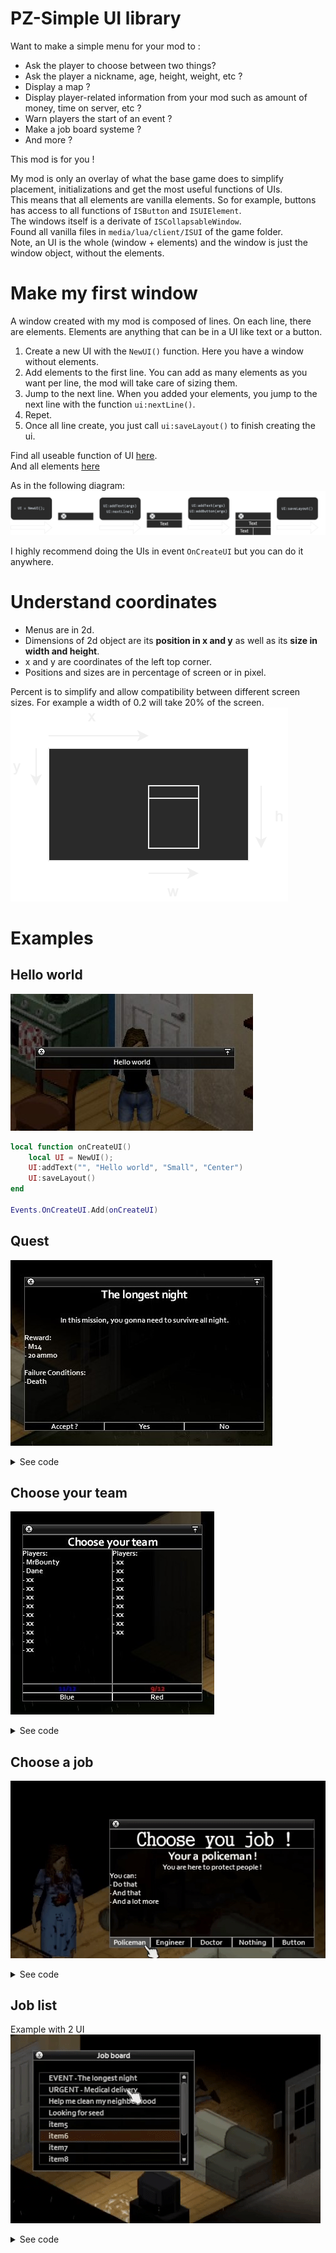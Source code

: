 # PZ-Simple UI library
Want to make a simple menu for your mod to :  
- Ask the player to choose between two things?
- Ask the player a nickname, age, height, weight, etc ?
- Display a map ?
- Display player-related information from your mod such as amount of money, time on server, etc ?
- Warn players the start of an event ?
- Make a job board systeme ?
- And more ?

This mod is for you !  

My mod is only an overlay of what the base game does to simplify placement, initializations and get the most useful functions of UIs.  
This means that all elements are vanilla elements. So for example, buttons has access to all functions of `ISButton` and `ISUIElement`.  
The windows itself is a derivate of `ISCollapsableWindow`.  
Found all vanilla files in `media/lua/client/ISUI` of the game folder.  
Note, an UI is the whole (window + elements) and the window is just the window object, without the elements.  

# Make my first window
A window created with my mod is composed of lines. On each line, there are elements. Elements are anything that can be in a UI like text or a button.  
1. Create a new UI with the `NewUI()` function. Here you have a window without elements. 
2. Add elements to the first line. You can add as many elements as you want per line, the mod will take care of sizing them.  
3. Jump to the next line. When you added your elements, you jump to the next line with the function `ui:nextLine()`.  
4. Repet.
5. Once all line create, you just call `ui:saveLayout()` to finish creating the ui.  

Find all useable function of UI [here](https://github.com/MrBounty/PZ-UI_API/blob/main/UI%20functions.md).  
And all elements [here](https://github.com/MrBounty/PZ-UI_API/blob/main/Elements%20list.md)  

As in the following diagram:
![alt text](https://github.com/MrBounty/PZ-UI_API/blob/main/images/preview%20perso.png)

I highly recommend doing the UIs in event `OnCreateUI` but you can do it anywhere.  

# Understand coordinates
- Menus are in 2d.  
- Dimensions of 2d object are its **position in x and y** as well as its **size in width and height**.  
- x and y are coordinates of the left top corner.  
- Positions and sizes are in percentage of screen or in pixel.   

Percent is to simplify and allow compatibility between different screen sizes. For example a width of 0.2 will take 20% of the screen.    
![alt text](https://github.com/MrBounty/PZ-UI_API/blob/main/images/schema2d%20(1).png)

# Examples
## Hello world
![alt text](https://github.com/MrBounty/PZ-UI_API/blob/main/images/HelloWorld.jpg)
```lua
local function onCreateUI()
    local UI = NewUI();
    UI:addText("", "Hello world", "Small", "Center")
    UI:saveLayout()
end

Events.OnCreateUI.Add(onCreateUI)
```

## Quest
![alt text](https://github.com/MrBounty/PZ-UI_API/blob/main/images/quest.jpg)  
<details>
    <summary>See code</summary>
    
```lua
local UI
local text1 = "<H1> The longest night <BR> <SIZE:small> In this mission, you gonna need to survivre all night. <BR> <LEFT> Reward: <LINE> - M14 <LINE> - 20 ammo <BR> Failure Conditions: <LINE> -Death"

local function choose(button, args)
    getPlayer():Say(args.choice);
    UI:close();
end

local function onCreateUI()
    UI = NewUI();

    UI:addRichText("rtext", text1); 
    UI:setLineHeightPercent(0.2);            
    UI:nextLine();

    UI:addText("t1", "Accept ?", _, "Center");
    UI["t1"]:setBorder(true);

    UI:addButton("b1", "Yes", choose);
    UI:addButton("b2", "No", choose);

    UI["b1"]:addArg("choice", "yes");
    UI["b2"]:addArg("choice", "no");

    UI:saveLayout();
end

Events.OnCreateUI.Add(onCreateUI)
```
</details>

## Choose your team
![alt text](https://github.com/MrBounty/PZ-UI_API/blob/main/images/team.jpg)  
<details>
    <summary>See code</summary>
    
```lua
local UI

local text1 = "Players: <LINE> - MrBounty <LINE> - Dane <LINE> - xx <LINE> - xx <LINE> - xx <LINE> - xx <LINE> - xx <LINE> - xx <LINE> - xx <LINE> - xx <LINE> - xx"
local text2 = "Players: <LINE> - xx <LINE> - xx <LINE> - xx <LINE> - xx <LINE> - xx <LINE> - xx <LINE> - xx <LINE> - xx <LINE> - xx"

local function choose(button, args)
    getPlayer():Say("I'm in the " .. args.team .. " team now !");
    UI:close();
end
    
local function onCreateUI()
    UI = NewUI();
    UI:addText("", "Choose your team", "Large", "Center");
    UI:nextLine();

    UI:addRichText("", text1);
    UI:addRichText("", text2);
    UI:setLineHeightPercent(0.2);
    UI:nextLine();

    UI:addText("t1", "11/12", _, "Center");
    UI:addText("t2", "9/12", _, "Center");
    UI["t1"]:setColor(1, 0, 0, 1);
    UI["t2"]:setColor(1, 1, 0, 0);
    UI:nextLine();
    
    UI:addButton("b1", "Blue", choose);
    UI:addButton("b2", "Red", choose);
    UI["b1"]:addArg("team", "blue");
    UI["b2"]:addArg("team", "red");
    
    UI:setBorderToAllElements(true);
    UI:setWidthPercent(0.15);
    UI:saveLayout();
end

Events.OnCreateUI.Add(onCreateUI)
```
</details>

## Choose a job
![alt text](https://github.com/MrBounty/PZ-UI_API/blob/main/images/jobChoice.gif)  
<details>
    <summary>See code</summary>
    
```lua
local UI
local jobSelect = "";

-- Text for the rich text element
local text1 = "<H1> Your a policeman ! <LINE> <SIZE:small> You are here to protect people ! <LINE> <SIZE:small> <LEFT> You can: <LINE> - Do that <LINE> - And that <LINE> - And a lot more"
local text2 = "<H1> Your an engineer ! <LINE> <SIZE:small> You are here to create thing ! <LINE> <SIZE:small> <LEFT> You can: <LINE> - Do that <LINE> - And that <LINE> - And a lot more"
local text3 = "<H1> Your a doctor ! <LINE> <SIZE:small> You are here to help people ! <LINE> <SIZE:small> <LEFT> You can: <LINE> - Do that <LINE> - And that <LINE> - And a lot more"
local text4 = "<H1> Your nothing ! <LINE> <SIZE:small> You are here to die ! <LINE> <SIZE:small> <LEFT> You can: <LINE> - Do that <LINE> - And that <LINE> - And a lot more"
local texts = {text1, text2, text3, text4}

local jobs = {"Policeman", "Engineer", "Doctor", "Nothing"}

-- Functions for buttons
local function press(button, args)
    UI["rtext"]:setText(texts[args.index])
    jobSelect = jobs[args.index]
    getPlayer():Say("I selected " .. jobSelect);
end

local function ok()
    getPlayer():Say("I'm a " .. jobSelect .. " now !");
    UI:close();
end

-- Create the UI
local function onCreateUI()
    UI = NewUI(0.15);

    -- Add window title
    UI:addText("title1", "Choose you job !", "Title", "Center");
    UI["title1"]:setBorder(true);
    UI:nextLine();

    -- Add job description
    UI:addRichText("rtext", text1);               
    UI:nextLine();

    -- Add buttons
    UI:addButton("button1", jobs[1], press);
    UI:addButton("button2", jobs[2], press);
    UI:addButton("button3", jobs[3], press);
    UI:addButton("button4", jobs[4], press);
    
    UI["button1"]:addArg("index", 1);
    UI["button2"]:addArg("index", 2);
    UI["button3"]:addArg("index", 3);
    UI["button4"]:addArg("index", 4);

    UI:addButton("", "Button", ok);
    UI:nextLine();

    -- Save window
    UI:saveLayout();
end

Events.OnCreateUI.Add(onCreateUI)
```
</details>

## Job list
Example with 2 UI  
![alt text](https://github.com/MrBounty/PZ-UI_API/blob/main/images/jobBoard.gif)  
<details>
    <summary>See code</summary>
    
```lua
local listUI, descUI
local text1 = "<H1> The longest night <BR> <SIZE:small> In this mission, you gonna need to survivre all night. <BR> <LEFT> Reward: <LINE> - M14 <LINE> - 20 ammo <BR> Failure Conditions: <LINE> -Death"
local text2 = "<H1> I need medical supply ! <BR> <SIZE:small> Please someone come to xx to help me ! I need a doctor or I'm gonna die. <BR> <LEFT> Reward: <LINE> - Everything I have"
local text3 = "<H1> Help me clean my neighborhood <BR> <SIZE:small> I need someone to help me fight a group of zombie near xx, there is around xx of them and I don't want to do it alone. <BR> <LEFT> Reward: <LINE> - 100$"
local text4 = "<H1> Looking for seed <BR> <SIZE:small> I'm looking for seed, every type of seed. I can pay or exchange. Contact me on my public frequencies xx.x."
local items = {};
items["EVENT - The longest night"] = text1;
items["URGENT - Medical delivery"] = text2;
items["Help me clean my neighborhood"] = text3;
items["Looking for seed"] = text4;
items["item5"] = "";
items["item6"] = "";
items["item7"] = "";
items["item8"] = "";
items["item9"] = "";
items["item10"] = "";
items["item11"] = "";

local function choose(button, args)
    getPlayer():Say("I accepted this mission !");
    listUI:close();
end

local function openJobDesc(_, item)
    descUI:open();
    descUI:setPositionPixel(listUI:getX() + listUI:getWidth(), listUI:getY());
    descUI["rtext"]:setText(item);
end
    
local function onCreateUI()
    -- List UI
    listUI = NewUI(); -- Create UI
    listUI:setTitle("Job board");
    listUI:setMarginPixel(10, 10);
    listUI:setWidthPercent(0.15);

    listUI:addScrollList("list", items); -- Create list
    listUI["list"]:setOnMouseDownFunction(_, openJobDesc)

    listUI:saveLayout(); -- Create window

    -- Description UI
    descUI = NewUI();
    descUI:setTitle("Job desc");
    descUI:isSubUIOf(listUI);
    descUI:setWidthPercent(0.1);

    descUI:addEmpty(_, _, _, 10); -- Margin only for rich text
    descUI:addRichText("rtext", ""); 
    descUI:setLineHeightPercent(0.2); 
    descUI:addEmpty(_, _, _, 10); -- Margin only for rich text
    descUI:nextLine();

    descUI:addButton("b1", "Accept ?", choose);

    descUI:saveLayout();
    descUI:close();
end

Events.OnCreateUI.Add(onCreateUI)
```
</details>

